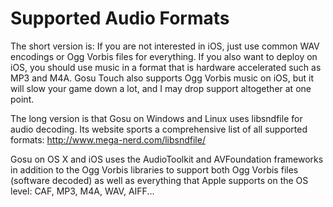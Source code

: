 # Supported Audio Formats

The short version is: If you are not interested in iOS, just use common WAV encodings or Ogg Vorbis files for everything. If you also want to deploy on iOS, you should use music in a format that is hardware accelerated such as MP3 and M4A. Gosu Touch also supports Ogg Vorbis music on iOS, but it will slow your game down a lot, and I may drop support altogether at one point.

The long version is that Gosu on Windows and Linux uses libsndfile for audio decoding. Its website sports a comprehensive list of all supported formats: http://www.mega-nerd.com/libsndfile/

Gosu on OS X and iOS uses the AudioToolkit and AVFoundation frameworks in addition to the Ogg Vorbis libraries to support both Ogg Vorbis files (software decoded) as well as everything that Apple supports on the OS level: CAF, MP3, M4A, WAV, AIFF...